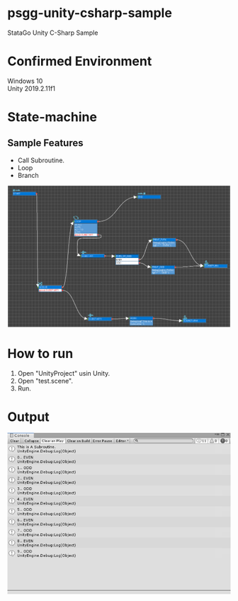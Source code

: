 # psgg-unity-csharp-sample
StataGo Unity C-Sharp Sample

# Confirmed Environment

Windows 10<br>
Unity 2019.2.11f1

# State-machine

## Sample Features

- Call Subroutine.<br>
- Loop <br>
- Branch 

![](https://raw.githubusercontent.com/NNNIC/psgg-unity-csharp-sample/master/wiki/statemachine.png)

# How to run

1. Open "UnityProject" usin Unity.<br>
2. Open "test.scene".
3. Run.

# Output

![](https://raw.githubusercontent.com/NNNIC/psgg-unity-csharp-sample/master/wiki/output.png)


